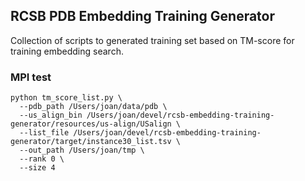 ## RCSB PDB Embedding Training Generator
Collection of scripts to generated training set based on TM-score for training embedding search.

### MPI test
```shell
python tm_score_list.py \
  --pdb_path /Users/joan/data/pdb \
  --us_align_bin /Users/joan/devel/rcsb-embedding-training-generator/resources/us-align/USalign \
  --list_file /Users/joan/devel/rcsb-embedding-training-generator/target/instance30_list.tsv \
  --out_path /Users/joan/tmp \
  --rank 0 \
  --size 4
```
